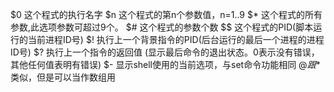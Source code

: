 
$0 这个程式的执行名字
$n 这个程式的第n个参数值，n=1..9
$* 这个程式的所有参数,此选项参数可超过9个。
$# 这个程式的参数个数
$$ 这个程式的PID(脚本运行的当前进程ID号)
$! 执行上一个背景指令的PID(后台运行的最后一个进程的进程ID号)
$? 执行上一个指令的返回值 (显示最后命令的退出状态。0表示没有错误，其他任何值表明有错误)
$- 显示shell使用的当前选项，与set命令功能相同
$@ 跟$*类似，但是可以当作数组用
